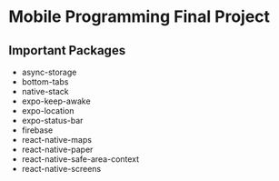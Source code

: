 # Mobile Programming Final Project

## Important Packages

- async-storage
- bottom-tabs
- native-stack
- expo-keep-awake
- expo-location
- expo-status-bar
- firebase
- react-native-maps
- react-native-paper
- react-native-safe-area-context
- react-native-screens
